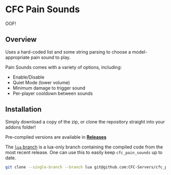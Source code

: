 # CFC Pain Sounds
OOF! 

## Overview
Uses a hard-coded list and some string parsing to choose a model-appropriate pain sound to play.

Pain Sounds comes with a variety of options, including:
 - Enable/Disable
 - Quiet Mode (lower volume)
 - Minimum damage to trigger sound
 - Per-player cooldown between sounds

## Installation
Simply download a copy of the zip, or clone the repository straight into your addons folder! 

Pre-compiled versions are available in **[Releases](https://github.com/CFC-Servers/cfc_pain_sounds/releases/)**

The [`lua` branch](https://github.com/CFC-Servers/cfc_pain_sounds/tree/lua) is a lua-only branch containing the compiled code from the most recent release. One can use this to easily keep `cfc_pain_sounds` up to date.
```sh
git clone --single-branch --branch lua git@github.com:CFC-Servers/cfc_pain_sounds.git
```
